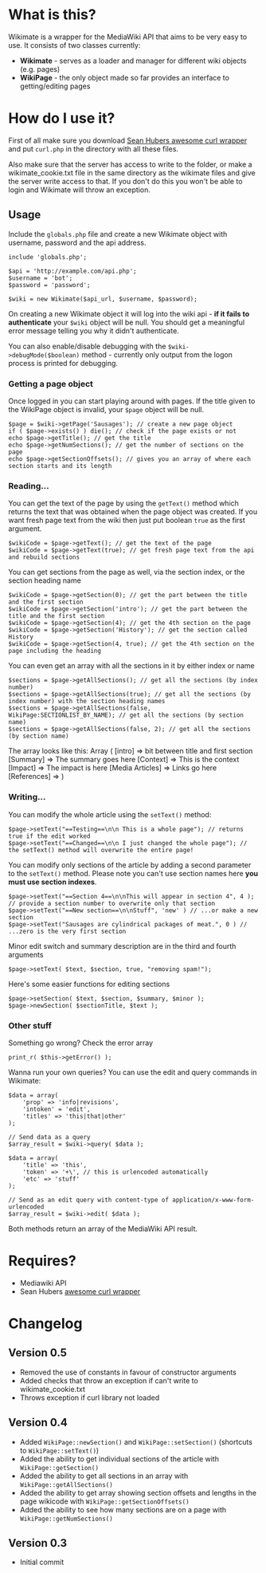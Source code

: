 # What is this?
Wikimate is a wrapper for the MediaWiki API that aims to be very easy to use.  It consists of two classes currently:

* **Wikimate** - serves as a loader and manager for different wiki objects (e.g. pages)
* **WikiPage** - the only object made so far provides an interface to getting/editing pages

# How do I use it?

First of all make sure you download [Sean Hubers awesome curl wrapper](http://github.com/shuber/curl) and put `curl.php` in the directory with all these files.

Also make sure that the server has access to write to the folder, or make a wikimate_cookie.txt file in the same directory as the wikimate files and give the server write access to that.  If you don't do this you won't be able to login and Wikimate will throw an exception.

## Usage

Include the `globals.php` file and create a new Wikimate object with username, password and the api address.

	include 'globals.php';
	
	$api = 'http://example.com/api.php';
	$username = 'bot';
	$password = 'password';
	
	$wiki = new Wikimate($api_url, $username, $password);

On creating a new Wikimate object it will log into the wiki api - **if it fails to authenticate** your `$wiki` object will be null.  You should get a meaningful error message telling you why it didn't authenticate.

You can also enable/disable debugging with the `$wiki->debugMode($boolean)` method - currently only output from the logon process is printed for debugging.

### Getting a page object

Once logged in you can start playing around with pages.  If the title given to the WikiPage object is invalid, your `$page` object will be null.

	$page = $wiki->getPage('Sausages'); // create a new page object
	if ( $page->exists() ) die(); // check if the page exists or not
	echo $page->getTitle(); // get the title
	echo $page->getNumSections(); // get the number of sections on the page
	echo $page->getSectionOffsets(); // gives you an array of where each section starts and its length

### Reading...

You can get the text of the page by using the `getText()` method which returns the text that was obtained when the page object was created.  If you want fresh page text from the wiki then just put boolean `true` as the first argument.

	$wikiCode = $page->getText(); // get the text of the page
	$wikiCode = $page->getText(true); // get fresh page text from the api and rebuild sections

You can get sections from the page as well, via the section index, or the section heading name

    $wikiCode = $page->getSection(0); // get the part between the title and the first section
	$wikiCode = $page->getSection('intro'); // get the part between the title and the first section
	$wikiCode = $page->getSection(4); // get the 4th section on the page
	$wikiCode = $page->getSection('History'); // get the section called History
	$wikiCode = $page->getSection(4, true); // get the 4th section on the page including the heading

You can even get an array with all the sections in it by either index or name

	$sections = $page->getAllSections(); // get all the sections (by index number)
	$sections = $page->getAllSections(true); // get all the sections (by index number) with the section heading names
	$sections = $page->getAllSections(false, WikiPage:SECTIONLIST_BY_NAME); // get all the sections (by section name)
	$sections = $page->getAllSections(false, 2); // get all the sections (by section name)

The array looks like this:
    Array
    (
        [intro] => bit between title and first section
        [Summary] => The summary goes here
        [Context] => This is the context
        [Impact] => The impact is here
        [Media Articles] => Links go here
        [References] => <references/>
    )

### Writing...

You can modify the whole article using the `setText()` method:

	$page->setText("==Testing==\n\n This is a whole page"); // returns true if the edit worked
	$page->setText("==Changed==\n\n I just changed the whole page"); // the setText() method will overwrite the entire page!

You can modify only sections of the article by adding a second parameter to the `setText()` method.  Please note you can't use section names here **you must use section indexes**.

	$page->setText("==Section 4==\n\nThis will appear in section 4", 4 ); // provide a section number to overwrite only that section
	$page->setText("==New section==\n\nStuff", 'new' ) // ...or make a new section
	$page->setText("Sausages are cylindrical packages of meat.", 0 ) // ...zero is the very first section

Minor edit switch and summary description are in the third and fourth arguments

	$page->setText( $text, $section, true, "removing spam!");

Here's some easier functions for editing sections

	$page->setSection( $text, $section, $summary, $minor );
	$page->newSection( $sectionTitle, $text );


### Other stuff

Something go wrong?  Check the error array

	print_r( $this->getError() );

Wanna run your own queries?  You can use the edit and query commands in Wikimate:

	$data = array(
		'prop' => 'info|revisions',
		'intoken' = 'edit',
		'titles' => 'this|that|other'
	);
	
	// Send data as a query
	$array_result = $wiki->query( $data );
	
	$data = array(
		'title' => 'this',
		'token' => '+\', // this is urlencoded automatically
		'etc' => 'stuff'
	);
	
	// Send as an edit query with content-type of application/x-www-form-urlencoded
	$array_result = $wiki->edit( $data );

Both methods return an array of the MediaWiki API result.

# Requires?
* Mediawiki API
* Sean Hubers [awesome curl wrapper](http://github.com/shuber/curl)

# Changelog

## Version 0.5

* Removed the use of constants in favour of constructor arguments
* Added checks that throw an exception if can't write to wikimate_cookie.txt
* Throws exception if curl library not loaded

## Version 0.4

* Added `WikiPage::newSection()` and `WikiPage::setSection()` (shortcuts to `WikiPage::setText()`)
* Added the ability to get individual sections of the article with `WikiPage::getSection()`
* Added the ability to get all sections in an array with `WikiPage::getAllSections()`
* Added the ability to get array showing section offsets and lengths in the page wikicode with `WikiPage::getSectionOffsets()`
* Added the ability to see how many sections are on a page with `WikiPage::getNumSections()`

## Version 0.3

* Initial commit